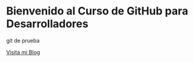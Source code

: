 # Bienvenido al Curso de GitHub para Desarrolladores
git de prueba

[Visita mi Blog](http://asvid.co)
